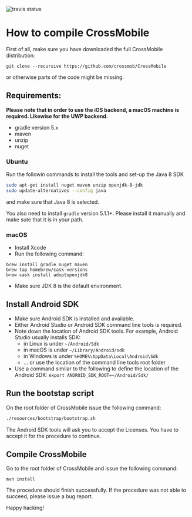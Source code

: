 ![travis status](https://travis-ci.com/crossmob/CrossMobile.svg?branch=master)


# How to compile CrossMobile

First of all, make sure you have downloaded the full CrossMobile distribution:

```git clone --recursive https://github.com/crossmob/CrossMobile```

or otherwise parts of the code might be missing.

## Requirements:
**Please note that in order to use the iOS backend, a macOS machine is required. Likewise for the UWP backend.**

- gradle version 5.x
- maven
- unzip
- nuget

### Ubuntu
Run the followin commands to install the tools and set-up the Java 8 SDK
```sh
sudo apt-get install nuget maven unzip openjdk-8-jdk
sudo update-alternatives --config java
```
and make sure that Java 8 is selected.

You also need to install `gradle` version 5.1.1+. Please install it manually and make sute that it is in your path.

### macOS
- Install Xcode
- Run the following command:
```
brew install gradle nuget maven
brew tap homebrew/cask-versions
brew cask install adoptopenjdk8
```
- Make sure JDK 8 is the default environment.

## Install Android SDK
- Make sure Android SDK is installed and available.
- Either Android Studio or Android SDK command line tools is required.
- Note down the location of Android SDK tools. For example, Android Studio usually installs SDK:
    - in Linux is under `~/Android/Sdk`
    - in macOS is under `~/Library/Android/sdk`
    - in Windows is under `%HOME%\AppData\Local\Android\Sdk`
    - ... or use the location of the command line tools root folder
- Use a command similar to the following to define the location of the Android SDK: `export ANDROID_SDK_ROOT=~/Android/Sdk/`

## Run the bootstap script
On the root folder of CrossMobile issue the following command:
```sh
./resources/bootstrap/bootstrap.sh
```
The Android SDK tools will ask you to accept the Licenses. You have to accept it for the procedure to continue.

## Compile CrossMobile
Go to the root folder of CrossMobile and issue the following command:
```
mvn install
```
The procedure should finish successfully. If the procedure was not able to succeed, please issue a bug report.

Happy hacking!
